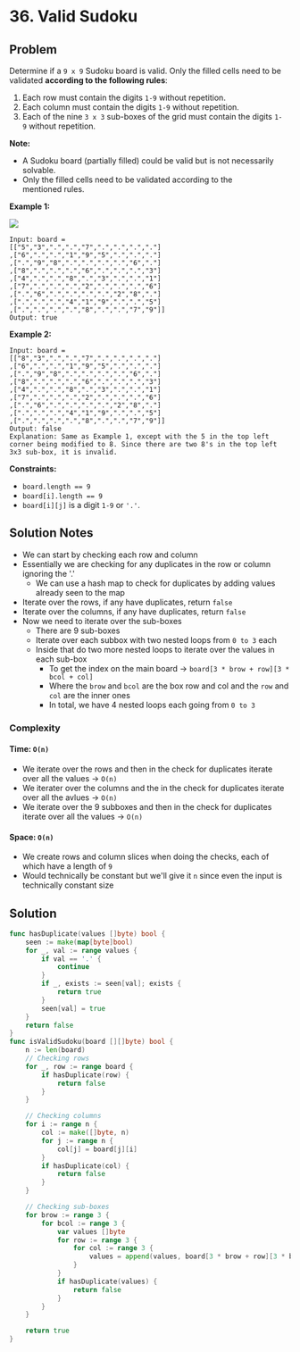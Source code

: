 # 36. Valid Sudoku

## Problem

Determine if a `9 x 9` Sudoku board is valid. Only the filled cells need to be validated **according to the following rules**:

1. Each row must contain the digits `1-9` without repetition.
2. Each column must contain the digits `1-9` without repetition.
3. Each of the nine `3 x 3` sub-boxes of the grid must contain the digits `1-9` without repetition.

**Note:**

- A Sudoku board (partially filled) could be valid but is not necessarily solvable.
- Only the filled cells need to be validated according to the mentioned rules.

**Example 1:**

![](https://upload.wikimedia.org/wikipedia/commons/thumb/f/ff/Sudoku-by-L2G-20050714.svg/250px-Sudoku-by-L2G-20050714.svg.png)

```
Input: board =
[["5","3",".",".","7",".",".",".","."]
,["6",".",".","1","9","5",".",".","."]
,[".","9","8",".",".",".",".","6","."]
,["8",".",".",".","6",".",".",".","3"]
,["4",".",".","8",".","3",".",".","1"]
,["7",".",".",".","2",".",".",".","6"]
,[".","6",".",".",".",".","2","8","."]
,[".",".",".","4","1","9",".",".","5"]
,[".",".",".",".","8",".",".","7","9"]]
Output: true

```

**Example 2:**

```
Input: board =
[["8","3",".",".","7",".",".",".","."]
,["6",".",".","1","9","5",".",".","."]
,[".","9","8",".",".",".",".","6","."]
,["8",".",".",".","6",".",".",".","3"]
,["4",".",".","8",".","3",".",".","1"]
,["7",".",".",".","2",".",".",".","6"]
,[".","6",".",".",".",".","2","8","."]
,[".",".",".","4","1","9",".",".","5"]
,[".",".",".",".","8",".",".","7","9"]]
Output: false
Explanation: Same as Example 1, except with the 5 in the top left corner being modified to 8. Since there are two 8's in the top left 3x3 sub-box, it is invalid.

```

**Constraints:**

- `board.length == 9`
- `board[i].length == 9`
- `board[i][j]` is a digit `1-9` or `'.'`.

## Solution Notes
- We can start by checking each row and column
- Essentially we are checking for any duplicates in the row or column ignoring the '.'
    + We can use a hash map to check for duplicates by adding values already seen to the map
- Iterate over the rows, if any have duplicates, return `false`
- Iterate over the columns, if any have duplicates, return `false`
- Now we need to iterate over the sub-boxes
    + There are 9 sub-boxes
    + Iterate over each subbox with two nested loops from `0 to 3` each
    + Inside that do two more nested loops to iterate over the values in each sub-box
        + To get the index on the main board -> `board[3 * brow + row][3 * bcol + col]`
        + Where the `brow` and `bcol` are the box row and col and the `row` and `col` are the inner ones
        + In total, we have 4 nested loops each going from `0 to 3`

### Complexity
#### Time: `O(n)`
- We iterate over the rows and then in the check for duplicates iterate over all the values -> `O(n)`
- We iterater over the columns and the in the check for duplicates iterate over all the avlues -> `O(n)`
- We iterate over the 9 subboxes and then in the check for duplicates iterate over all the values -> `O(n)`

#### Space: `O(n)`
- We create rows and column slices when doing the checks, each of which have a length of `9`
- Would technically be constant but we'll give it `n` since even the input is technically constant size

## Solution

```go
func hasDuplicate(values []byte) bool {
	seen := make(map[byte]bool)
	for _, val := range values {
		if val == '.' {
			continue
		}
		if _, exists := seen[val]; exists {
			return true
		}
		seen[val] = true
	}
	return false
}
func isValidSudoku(board [][]byte) bool {
	n := len(board)
	// Checking rows
	for _, row := range board {
		if hasDuplicate(row) {
			return false
		}
	}

	// Checking columns
	for i := range n {
		col := make([]byte, n)
		for j := range n {
			col[j] = board[j][i]
		}
		if hasDuplicate(col) {
			return false
		}
	}

	// Checking sub-boxes
	for brow := range 3 {
		for bcol := range 3 {
			var values []byte
			for row := range 3 {
				for col := range 3 {
					values = append(values, board[3 * brow + row][3 * bcol + col])
				}
			}
			if hasDuplicate(values) {
				return false
			}
		}
	}

	return true
}

```

